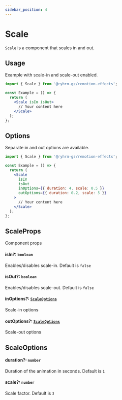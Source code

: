 ```yaml
---
sidebar_position: 4
---
```


# Scale

`Scale` is a component that scales in and out.

## Usage

Example with scale-in and scale-out enabled.

```jsx
import { Scale } from '@ryhrm-gz/remotion-effects';

const Example = () => {
  return (
    <Scale isIn isOut>
      // Your content here
    </Scale>
  );
};
```

## Options

Separate in and out options are available.

```jsx
import { Scale } from '@ryhrm-gz/remotion-effects';

const Example = () => {
  return (
    <Scale
      isIn
      isOut
      inOptions={{ duration: 4, scale: 0.5 }}
      outOptions={{ duration: 0.2, scale: 5 }}
    >
      // Your content here
    </Scale>
  );
};
```

## ScaleProps

Component props

#### isIn?: `boolean`

Enables/disables scale-in. Default is `false`

#### isOut?: `boolean`

Enables/disables scale-out. Default is `false`

#### inOptions?: [`ScaleOptions`](#scaleoptions)

Scale-in options

#### outOptions?: [`ScaleOptions`](#scaleoptions)

Scale-out options

## ScaleOptions

#### duration?: `number`

Duration of the animation in seconds. Default is `1`

#### scale?: `number`

Scale factor. Default is `3`
